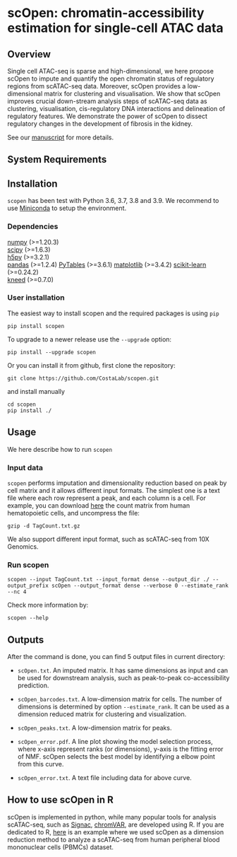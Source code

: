 # scOpen: chromatin-accessibility estimation for single-cell ATAC data

## Overview
Single cell ATAC-seq is sparse and high-dimensional, we here propose scOpen to impute
and quantify the open chromatin status of regulatory regions from scATAC-seq data. Moreover,
scOpen provides a low-dimensional matrix for clustering and visualisation.
We show that scOpen improves crucial down-stream analysis steps of scATAC-seq data as clustering, visualisation, 
cis-regulatory DNA interactions and delineation of regulatory features. We demonstrate the power of scOpen to dissect regulatory 
changes in the development of fibrosis in the kidney.

See our [manuscript](https://www.biorxiv.org/content/10.1101/865931v3) for more details.

## System Requirements



## Installation
`scopen` has been test with Python 3.6, 3.7, 3.8 and 3.9.
We recommend to use [Miniconda](https://docs.conda.io/en/latest/miniconda.html) to setup
the environment.

### Dependencies
[numpy](https://numpy.org/) (>=1.20.3)  
[scipy](https://www.scipy.org/) (>=1.6.3)  
[h5py](https://www.h5py.org/) (>=3.2.1)  
[pandas](https://pandas.pydata.org/) (>=1.2.4) 
[PyTables](http://www.pytables.org/) (>=3.6.1) 
[matplotlib](https://matplotlib.org/) (>=3.4.2) 
[scikit-learn](https://scikit-learn.org/stable/) (>=0.24.2)   
[kneed](https://github.com/arvkevi/kneed) (>=0.7.0)

### User installation
The easiest way to install scopen and the required packages is using `pip`
```commandline
pip install scopen
```
To upgrade to a newer release use the `--upgrade` option:
```commandline
pip install --upgrade scopen
```
Or you can install it from github, first clone the repository:
```commandline
git clone https://github.com/CostaLab/scopen.git
```
and install manually
```commandline
cd scopen
pip install ./
```

## Usage
We here describe how to run `scopen`  

### Input data
`scopen` performs imputation and dimensionality reduction based on peak by 
cell matrix and it allows different input formats. The simplest one is a 
text file where each row represent a peak, and
each column is a cell. For example, you can download 
[here](https://www.dropbox.com/s/pp45n1pcbldeqlq/TagCount.txt.gz?dl=0)
the count matrix from human hematopoietic cells, and uncompress the file:
```commandline
gzip -d TagCount.txt.gz
```
We also support different input format, such as scATAC-seq from 10X Genomics.

### Run scopen
```commandline
scopen --input TagCount.txt --input_format dense --output_dir ./ --output_prefix scOpen --output_format dense --verbose 0 --estimate_rank --nc 4
```


Check more information by:
```commandline
scopen --help
```

## Outputs
After the command is done, you can find 5 output files in current directory:
* `scOpen.txt`. An imputed matrix. It has same dimensions as input and can be 
used for downstream analysis, such as peak-to-peak co-accessibility prediction.

* `scOpen_barcodes.txt`. A low-dimension matrix for cells. The number of dimensions is determined by option `--estimate_rank`. 
It can be used as a dimension reduced  matrix for clustering and visualization.

* `scOpen_peaks.txt`. A low-dimension matrix for peaks.

* `scOpen_error.pdf`. A line plot showing the model selection process, where x-axis represent ranks (or dimensions), 
y-axis is the fitting error of NMF. scOpen selects the best model by identifying a elbow point from this curve.

* `scOpen_error.txt`. A text file including data for above curve.

## How to use scOpen in R
scOpen is implemented in python, while many popular tools for analysis scATAC-seq, such as 
[Signac](https://satijalab.org/signac/), [chromVAR](https://github.com/GreenleafLab/chromVAR), are developed using R.
If you are dedicated to R, [here](https://github.com/CostaLab/scopen/blob/master/vignettes/signac_pbmc.Rmd) is 
an example where we used scOpen as a dimension reduction method to analyze a scATAC-seq from human
peripheral blood mononuclear cells (PBMCs) dataset.
